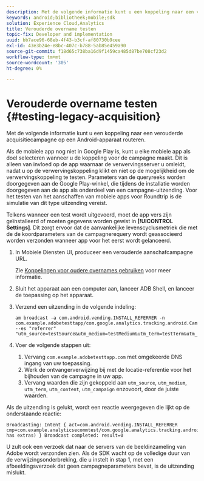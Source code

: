 ```yaml
---
description: Met de volgende informatie kunt u een koppeling naar een verouderde acquisitiecampagne op een Android-apparaat routeren.
keywords: android;bibliotheek;mobile;sdk
solution: Experience Cloud,Analytics
title: Verouderde overname testen
topic-fix: Developer and implementation
uuid: bb7ace96-68eb-4f43-b3cf-af80730b9cee
exl-id: 43e3b24e-e8bc-407c-b788-5ab85e459a90
source-git-commit: f18d65c738ba16d9f1459ca485d87be708cf23d2
workflow-type: tm+mt
source-wordcount: '305'
ht-degree: 0%

---
```


# Verouderde overname testen {#testing-legacy-acquisition}

Met de volgende informatie kunt u een koppeling naar een verouderde acquisitiecampagne op een Android-apparaat routeren.

Als de mobiele app nog niet in Google Play is, kunt u elke mobiele app als doel selecteren wanneer u de koppeling voor de campagne maakt. Dit is alleen van invloed op de app waarnaar de verwervingsserver u omleidt, nadat u op de verwervingskoppeling klikt en niet op de mogelijkheid om de verwervingskoppeling te testen. Parameters van de queryreeks worden doorgegeven aan de Google Play-winkel, die tijdens de installatie worden doorgegeven aan de app als onderdeel van een campagne-uitzending. Voor het testen van het aanschaffen van mobiele apps voor Roundtrip is de simulatie van dit type uitzending vereist.

Telkens wanneer een test wordt uitgevoerd, moet de app vers zijn geïnstalleerd of moeten gegevens worden gewist in **[!UICONTROL Settings]**. Dit zorgt ervoor dat de aanvankelijke levenscyclusmetriek die met de de koordparameters van de campagnerequery wordt geassocieerd worden verzonden wanneer app voor het eerst wordt gelanceerd.

1. In Mobiele Diensten UI, produceer een verouderde aanschafcampagne URL.

   Zie [Koppelingen voor oudere overnames gebruiken](/help/using/acquisition-main/c-marketing-links-builder/t-create-edit-adobe-links/c-use-legacy-acquisition-links/c-use-legacy-acquisition-links.md) voor meer informatie.
1. Sluit het apparaat aan een computer aan, lanceer ADB Shell, en lanceer de toepassing op het apparaat.
1. Verzend een uitzending in de volgende indeling:

   ```
   am broadcast -a com.android.vending.INSTALL_REFERRER -n com.example.adobetesttapp/com.google.analytics.tracking.android.CampaignTrackingReceiver --es "referrer" "utm_source=testSource&utm_medium=testMedium&utm_term=testTerm&utm_content=testContent&utm_campaign=testCampaign&trackingcode=trackingvalue"
   ```

1. Voer de volgende stappen uit:
   1. Vervang `com.example.adobetesttapp.com` met omgekeerde DNS ingang van uw toepassing.
   1. Werk de ontvangerverwijzing bij met de locatie-referentie voor het bijhouden van de campagne in uw app.
   1. Vervang waarden die zijn gekoppeld aan `utm_source`, `utm_medium`, `utm_term`, `utm_content`, `utm_campaign` enzovoort, door de juiste waarden.

Als de uitzending is gelukt, wordt een reactie weergegeven die lijkt op de onderstaande reactie:

```
Broadcasting: Intent { act=com.android.vending.INSTALL_REFERRER cmp=com.example.analyticsecommtest/com.google.analytics.tracking.android.AnalyticsReceiver has extras) } Broadcast completed: result=0
```

U zult ook een verzoek dat naar de servers van de beeldinzameling van Adobe wordt verzonden zien. Als de SDK wacht op de volledige duur van de verwijzingsonderbreking, die u instelt in stap 1, met een afbeeldingsverzoek dat geen campagneparameters bevat, is de uitzending mislukt.
